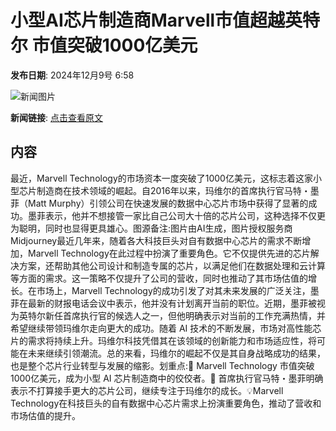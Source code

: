 # ​小型AI芯片制造商Marvell市值超越英特尔 市值突破1000亿美元

**发布日期**: 2024年12月9号 6:58

![新闻图片](https://pic.chinaz.com/picmap/202304041450450257_6.jpg)

**新闻链接**: [点击查看原文](https://www.aibase.com/zh/news/13785)

## 内容

最近，Marvell Technology的市场资本一度突破了1000亿美元，这标志着这家小型芯片制造商在技术领域的崛起。自2016年以来，玛维尔的首席执行官马特・墨菲（Matt Murphy）引领公司在快速发展的数据中心芯片市场中获得了显著的成功。墨菲表示，他并不想接管一家比自己公司大十倍的芯片公司，这种选择不仅更为聪明，同时也显得更具雄心。图源备注:图片由AI生成，图片授权服务商Midjourney最近几年来，随着各大科技巨头对自有数据中心芯片的需求不断增加，Marvell Technology在此过程中扮演了重要角色。它不仅提供先进的芯片解决方案，还帮助其他公司设计和制造专属的芯片，以满足他们在数据处理和云计算等方面的需求。这一策略不仅提升了公司的营收，同时也推动了其市场估值的增长。在市场上，Marvell Technology的成功引发了对其未来发展的广泛关注，墨菲在最新的财报电话会议中表示，他并没有计划离开当前的职位。近期，墨菲被视为英特尔新任首席执行官的候选人之一，但他明确表示对当前的工作充满热情，并希望继续带领玛维尔走向更大的成功。随着 AI 技术的不断发展，市场对高性能芯片的需求将持续上升。玛维尔科技凭借其在该领域的创新能力和市场适应性，将可能在未来继续引领潮流。总的来看，玛维尔的崛起不仅是其自身战略成功的结果，也是整个芯片行业转型与发展的缩影。划重点:🌟 Marvell Technology 市值突破1000亿美元，成为小型 AI 芯片制造商中的佼佼者。🚀 首席执行官马特・墨菲明确表示不打算接手更大的芯片公司，继续专注于玛维尔的成长。💡Marvell Technology在科技巨头的自有数据中心芯片需求上扮演重要角色，推动了营收和市场估值的提升。
